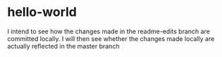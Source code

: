 # hello-world
I intend to see how the changes made in the readme-edits branch are committed locally.
I will then see whether the changes made locally are actually reflected in the master branch
